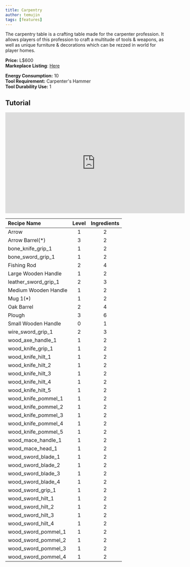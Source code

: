 ```yaml
---
title: Carpentry
author: temujin
tags: [features]
---
```

The carpentry table is a crafting table made for the carpenter profession. It allows players of this profession to craft a multitude of tools & weapons, as well as unique furniture & decorations which can be rezzed in world for player homes.

**Price:** L$600<br>
**Markeplace Listing**: [Here](https://marketplace.secondlife.com/p/SLC-Craftables-Carpentry-Station/19198361)<br>

**Energy Consumption:** 10<br>
**Tool Requirement:** Carpenter's Hammer<br>
**Tool Durability Use:** 1

## Tutorial
<iframe width="560" height="315" src="https://www.youtube.com/embed/441VR-o1nFY" frameborder="0" allow="accelerometer; autoplay; encrypted-media; gyroscope; picture-in-picture" allowfullscreen></iframe>

| Recipe Name          | Level | Ingredients |
|:---------------------|:-----:|:-----------:|
| Arrow                |   1   |     2       |
| Arrow Barrel(*)      |   3   |     2       |
| bone_knife_grip_1    |   1   |     2       |
| bone_sword_grip_1    |   1   |     2       |
| Fishing Rod          |   2   |     4       |
| Large Wooden Handle  |   1   |     2       |
| leather_sword_grip_1 |   2   |     3       |
| Medium Wooden Handle |   1   |     2       |
| Mug 1(*)             |   1   |     2       |
| Oak Barrel           |   2   |     4       |
| Plough               |   3   |     6       |
| Small Wooden Handle  |   0   |     1       |
| wire_sword_grip_1    |   2   |     3       |
| wood_axe_handle_1    |   1   |     2       |
| wood_knife_grip_1    |   1   |     2       |
| wood_knife_hilt_1    |   1   |     2       |
| wood_knife_hilt_2    |   1   |     2       |
| wood_knife_hilt_3    |   1   |     2       |
| wood_knife_hilt_4    |   1   |     2       |
| wood_knife_hilt_5    |   1   |     2       |
| wood_knife_pommel_1  |   1   |     2       |
| wood_knife_pommel_2  |   1   |     2       |
| wood_knife_pommel_3  |   1   |     2       |
| wood_knife_pommel_4  |   1   |     2       |
| wood_knife_pommel_5  |   1   |     2       |
| wood_mace_handle_1   |   1   |     2       |
| wood_mace_head_1     |   1   |     2       |
| wood_sword_blade_1   |   1   |     2       |
| wood_sword_blade_2   |   1   |     2       |
| wood_sword_blade_3   |   1   |     2       |
| wood_sword_blade_4   |   1   |     2       |
| wood_sword_grip_1    |   1   |     2       |
| wood_sword_hilt_1    |   1   |     2       |
| wood_sword_hilt_2    |   1   |     2       |
| wood_sword_hilt_3    |   1   |     2       |
| wood_sword_hilt_4    |   1   |     2       |
| wood_sword_pommel_1  |   1   |     2       |
| wood_sword_pommel_2  |   1   |     2       |
| wood_sword_pommel_3  |   1   |     2       |
| wood_sword_pommel_4  |   1   |     2       |

